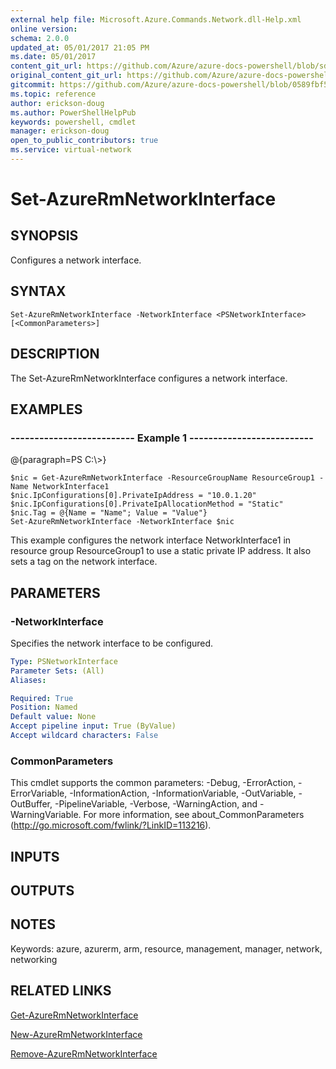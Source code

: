 ```yaml
---
external help file: Microsoft.Azure.Commands.Network.dll-Help.xml
online version:
schema: 2.0.0
updated_at: 05/01/2017 21:05 PM
ms.date: 05/01/2017
content_git_url: https://github.com/Azure/azure-docs-powershell/blob/sdw-version-test/azureps-cmdlets-docs/ResourceManager/AzureRM.Network/v2.2.0/Set-AzureRmNetworkInterface.md
original_content_git_url: https://github.com/Azure/azure-docs-powershell/blob/sdw-version-test/azureps-cmdlets-docs/ResourceManager/AzureRM.Network/v2.2.0/Set-AzureRmNetworkInterface.md
gitcommit: https://github.com/Azure/azure-docs-powershell/blob/0589fbf53d27e39e0cf445261d29c64fb0859d62
ms.topic: reference
author: erickson-doug
ms.author: PowerShellHelpPub
keywords: powershell, cmdlet
manager: erickson-doug
open_to_public_contributors: true
ms.service: virtual-network
---
```


# Set-AzureRmNetworkInterface

## SYNOPSIS
Configures a network interface.

## SYNTAX

```
Set-AzureRmNetworkInterface -NetworkInterface <PSNetworkInterface> [<CommonParameters>]
```

## DESCRIPTION
The Set-AzureRmNetworkInterface configures a network interface.

## EXAMPLES

### --------------------------  Example 1  --------------------------
@{paragraph=PS C:\\\>}



```
$nic = Get-AzureRmNetworkInterface -ResourceGroupName ResourceGroup1 -Name NetworkInterface1
$nic.IpConfigurations[0].PrivateIpAddress = "10.0.1.20"
$nic.IpConfigurations[0].PrivateIpAllocationMethod = "Static"
$nic.Tag = @{Name = "Name"; Value = "Value"}
Set-AzureRmNetworkInterface -NetworkInterface $nic
```

This example configures the network interface NetworkInterface1 in resource group ResourceGroup1 to use a static private IP address.
It also sets a tag on the network interface.

## PARAMETERS

### -NetworkInterface
Specifies the network interface to be configured.

```yaml
Type: PSNetworkInterface
Parameter Sets: (All)
Aliases: 

Required: True
Position: Named
Default value: None
Accept pipeline input: True (ByValue)
Accept wildcard characters: False
```

### CommonParameters
This cmdlet supports the common parameters: -Debug, -ErrorAction, -ErrorVariable, -InformationAction, -InformationVariable, -OutVariable, -OutBuffer, -PipelineVariable, -Verbose, -WarningAction, and -WarningVariable. For more information, see about_CommonParameters (http://go.microsoft.com/fwlink/?LinkID=113216).

## INPUTS

## OUTPUTS

## NOTES
Keywords: azure, azurerm, arm, resource, management, manager, network, networking

## RELATED LINKS

[Get-AzureRmNetworkInterface]()

[New-AzureRmNetworkInterface]()

[Remove-AzureRmNetworkInterface]()

